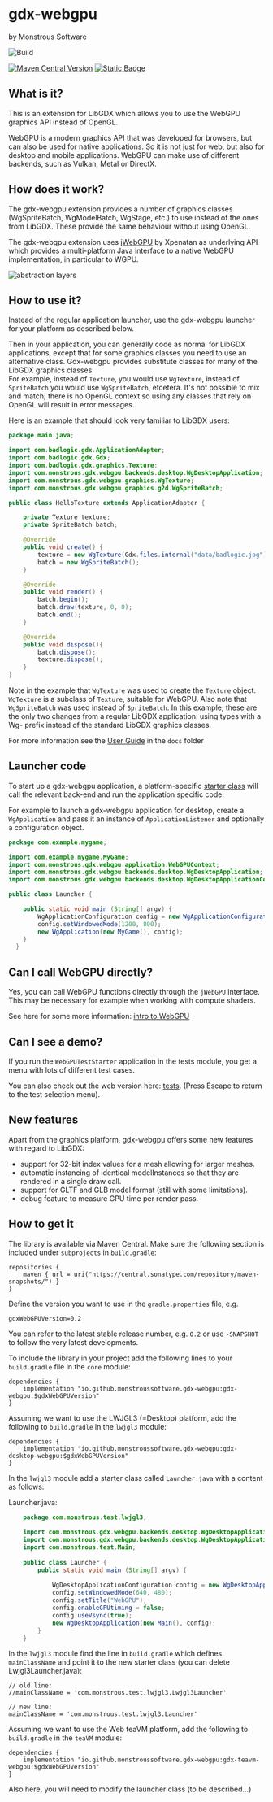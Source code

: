 # gdx-webgpu
by Monstrous Software

![Build](https://github.com/monstroussoftware/gdx-webgpu/actions/workflows/snapshot.yml/badge.svg)

[![Maven Central Version](https://img.shields.io/maven-central/v/io.github.monstroussoftware.gdx-webgpu/gdx-webgpu)](https://central.sonatype.com/artifact/io.github.monstroussoftware.gdx-webgpu/gdx-webgpu)
[![Static Badge](https://img.shields.io/badge/snapshot---SNAPSHOT-red)](https://central.sonatype.com/service/rest/repository/browse/maven-snapshots/io/github/monstroussoftware/gdx-webgpu/)

## What is it?
This is an extension for LibGDX which allows you to use the WebGPU graphics API instead of OpenGL.

WebGPU is a modern graphics API that was developed for browsers, but can also be used for native applications.
So it is not just for web, but also for desktop and mobile applications.
WebGPU can make use of different backends, such as Vulkan, Metal or DirectX.

## How does it work?
The gdx-webgpu extension provides a number of graphics classes (WgSpriteBatch, WgModelBatch, WgStage, etc.) to use instead of the ones from LibGDX.  These provide the same behaviour without using OpenGL.

The gdx-webgpu extension uses [jWebGPU](https://github.com/xpenatan/jWebGPU) by Xpenatan as underlying API which provides a multi-platform Java interface to a native WebGPU implementation, in particular to WGPU. 

 ![abstraction layers](docs/images/layers.png) 

## How to use it?
Instead of the regular application launcher, use the gdx-webgpu launcher for your platform as described below. 

Then in your application, you can generally code as normal for LibGDX applications, except that for some graphics classes you need to use an alternative class.
Gdx-webgpu provides substitute classes for many of the LibGDX graphics classes.  
For example, instead of `Texture`, you would use `WgTexture`, instead of `SpriteBatch` you would use `WgSpriteBatch`, etcetera. It's not possible to mix and match;
there is no OpenGL context so using any classes that rely on OpenGL will result in error messages.


Here is an example that should look very familiar to LibGDX users:
```java
package main.java;

import com.badlogic.gdx.ApplicationAdapter;
import com.badlogic.gdx.Gdx;
import com.badlogic.gdx.graphics.Texture;
import com.monstrous.gdx.webgpu.backends.desktop.WgDesktopApplication;
import com.monstrous.gdx.webgpu.graphics.WgTexture;
import com.monstrous.gdx.webgpu.graphics.g2d.WgSpriteBatch;

public class HelloTexture extends ApplicationAdapter {

    private Texture texture;
    private SpriteBatch batch;

    @Override
    public void create() {
        texture = new WgTexture(Gdx.files.internal("data/badlogic.jpg")); // note: WgTexture
        batch = new WgSpriteBatch();                                      // note: WgSpriteBatch
    }

    @Override
    public void render() {
        batch.begin();
        batch.draw(texture, 0, 0);
        batch.end();
    }

    @Override
    public void dispose(){
        batch.dispose();
        texture.dispose();
    }
}
```
Note in the example that `WgTexture` was used to create the `Texture` object.  `WgTexture` is a subclass of `Texture`, suitable for WebGPU.  Also note that `WgSpriteBatch` was used instead of `SpriteBatch`.  In this example, these are the only two changes from a regular LibGDX application: using types with a Wg- prefix instead of the standard LibGDX graphics classes. 


For more information see the [User Guide](docs/user_guide.md) in the `docs` folder

## Launcher code

To start up a gdx-webgpu application, a platform-specific [starter class](https://libgdx.com/wiki/app/starter-classes-and-configuration) will call the relevant back-end and run the application specific code.

For example to launch a gdx-webgpu application for desktop, create a `WgApplication` and pass it an instance of `ApplicationListener` and optionally a configuration object.

```java
package com.example.mygame;

import com.example.mygame.MyGame;
import com.monstrous.gdx.webgpu.application.WebGPUContext;
import com.monstrous.gdx.webgpu.backends.desktop.WgDesktopApplication;
import com.monstrous.gdx.webgpu.backends.desktop.WgDesktopApplicationConfiguration;

public class Launcher {

    public static void main (String[] argv) {
  		WgApplicationConfiguration config = new WgApplicationConfiguration();
  		config.setWindowedMode(1200, 800);
  		new WgApplication(new MyGame(), config);
  	}
  }
```
## Can I call WebGPU directly?
Yes, you can call WebGPU functions directly through the `jWebGPU` interface. This may be necessary for example when working with compute shaders.

See here for some more information: [intro to WebGPU](docs/intro-to-webgpu.md)

## Can I see a demo?

If you run the `WebGPUTestStarter` application in the tests module, you get a menu with lots of 
different test cases.

You can also check out the web version here: [tests](https://xpenatan.github.io/gdx-webgpu/tests/).
(Press Escape to return to the test selection menu).

## New features 

Apart from the graphics platform, gdx-webgpu offers some new features with regard to LibGDX:
- support for 32-bit index values for a mesh allowing for larger meshes.
- automatic instancing of identical modelInstances so that they are rendered in a single draw call.
- support for GLTF and GLB model format (still with some limitations).
- debug feature to measure GPU time per render pass.

## How to get it

The library is available via Maven Central. Make sure the following section is included under `subprojects` in `build.gradle`:

    repositories {
        maven { url = uri("https://central.sonatype.com/repository/maven-snapshots/") }
    }

Define the version you want to use in the `gradle.properties` file, e.g. 

    gdxWebGPUVersion=0.2

You can refer to the latest stable release number, e.g. `0.2` or use `-SNAPSHOT` to follow the very latest developments.

To include the library in your project add the following lines to your `build.gradle` file in the `core` module:

    dependencies {
        implementation "io.github.monstroussoftware.gdx-webgpu:gdx-webgpu:$gdxWebGPUVersion"
    }

Assuming we want to use the LWJGL3 (=Desktop) platform, add the following to `build.gradle` in the `lwjgl3` module:

    dependencies {
        implementation "io.github.monstroussoftware.gdx-webgpu:gdx-desktop-webgpu:$gdxWebGPUVersion"
    }

In the `lwjgl3` module add a starter class called `Launcher.java` with a content as follows:

Launcher.java:
```java
    package com.monstrous.test.lwjgl3;
    
    import com.monstrous.gdx.webgpu.backends.desktop.WgDesktopApplication;
    import com.monstrous.gdx.webgpu.backends.desktop.WgDesktopApplicationConfiguration;
    import com.monstrous.test.Main;
    
    public class Launcher {
        public static void main (String[] argv) {
    
            WgDesktopApplicationConfiguration config = new WgDesktopApplicationConfiguration();
            config.setWindowedMode(640, 480);
            config.setTitle("WebGPU");
            config.enableGPUtiming = false;
            config.useVsync(true);
            new WgDesktopApplication(new Main(), config);
        }
    }
```

In the `lwjgl3` module find the line in `build.gradle` which defines `mainClassName` and point it to the new starter class (you can delete Lwjgl3Launcher.java):

    // old line: 
    //mainClassName = 'com.monstrous.test.lwjgl3.Lwjgl3Launcher'

    // new line:
    mainClassName = 'com.monstrous.test.lwjgl3.Launcher'

Assuming we want to use the Web teaVM platform, add the following to `build.gradle` in the `teaVM` module:

    dependencies {
        implementation "io.github.monstroussoftware.gdx-webgpu:gdx-teavm-webgpu:$gdxWebGPUVersion"
    }

Also here, you will need to modify the launcher class (to be described...)


